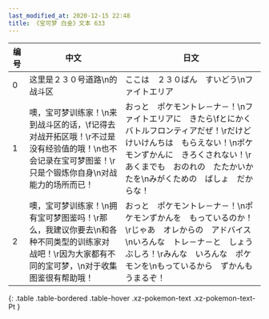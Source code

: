 ```yaml
---
last_modified_at: 2020-12-15 22:48
title: 《宝可梦 白金》文本 633
---
```

| 编号 | 中文 | 日文 |
| ---- | ---- | ---- |
| 0 | 这里是２３０号道路\n的战斗区 | ここは　２３０ばん　すいどう\nファイトエリア |
| 1 | 噢，宝可梦训练家！\n来到战斗区的话，\f记得去对战开拓区哦！\r不过是没有经验值的哦！\n也不会记录在宝可梦图鉴！\r只是个锻炼你自身\n对战能力的场所而已！ | おっと　ポケモントレ－ナ－！\nファイトエリアに　きたら\fとにかく　バトルフロンティアだぜ！\rだけど　けいけんちは　もらえない！\nポケモンずかんに　きろくされない！\rあくまでも　おのれの　たたかいかたを\nみがくための　ばしょ　だからな！ |
| 2 | 噢，宝可梦训练家！\n拥有宝可梦图鉴吗！\r那么，我建议你要去\n和各种不同类型的训练家对战吧！\r因为大家都有不同的宝可梦，\n对于收集图鉴很有帮助哦！ | おっと　ポケモントレ－ナ－！\nポケモンずかんを　もっているのか！\rじゃあ　オレからの　アドバイス\nいろんな　トレ－ナ－と　しょうぶしろ！\rみんな　いろんな　ポケモンを\nもっているから　ずかんも　うまるぞ！ |
{: .table .table-bordered .table-hover .xz-pokemon-text .xz-pokemon-text-Pt }